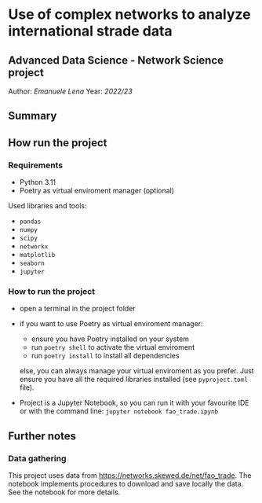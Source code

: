 # Use of complex networks to analyze international strade data
## Advanced Data Science - Network Science project

Author: *Emanuele Lena*
Year: *2022/23* 

## Summary 

## How run the project

### Requirements 

- Python 3.11
- Poetry as virtual enviroment manager (optional)

Used libraries and tools:

- `pandas`
- `numpy`
- `scipy`
- `networkx`
- `matplotlib`
- `seaborn`
- `jupyter`

### How to run the project


- open a terminal in the project folder
- if you want to use Poetry as virtual enviroment manager:
  - ensure you have Poetry installed on your system
  - run `poetry shell` to activate the virtual enviroment
  - run `poetry install` to install all dependencies

  else, you can always manage your virtual enviroment as you prefer. Just ensure you have all the required libraries installed (see `pyproject.toml` file).

- Project is a Jupyter Notebook, so you can run it with your favourite IDE or with the command line: `jupyter notebook fao_trade.ipynb`

## Further notes

### Data gathering

This project uses data from https://networks.skewed.de/net/fao_trade. The notebook implements procedures to download and save locally the data. See the notebook for more details.



